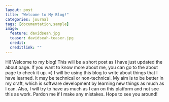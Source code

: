 ```yaml
---
layout: post
title: "Welcome to My Blog!"
categories: journal
tags: [documentation,sample]
image:
  feature: davidseah.jpg
  teaser: davidseah-teaser.jpg
  credit: 
  creditlink: ""
---
```


Hi! Welcome to my blog! This will be a short post as I have just updated the about page.
If you want to know more about me, you can go to the about page to check it up. =) 
I will be using this blog to write about things that I have learned. It may be technical or non-technical.
My aim is to be better in my craft, which is software development by learning new things as much as I can. 
Also, I will try to have as much as I can on this platform and not see this as work.
Pardon me if I make any mistakes. 
Hope to see you around!